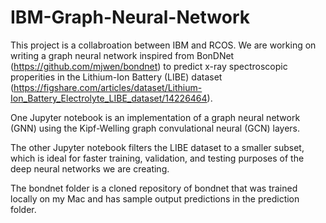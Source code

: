 # IBM-Graph-Neural-Network

This project is a collabroation between IBM and RCOS. We are working on writing a graph neural network inspired from BonDNet (https://github.com/mjwen/bondnet) to predict x-ray spectroscopic properities in the Lithium-Ion Battery (LIBE) dataset (https://figshare.com/articles/dataset/Lithium-Ion_Battery_Electrolyte_LIBE_dataset/14226464).

One Jupyter notebook is an implementation of a graph neural network (GNN) using the Kipf-Welling graph convulational neural (GCN) layers. 

The other Jupyter notebook filters the LIBE dataset to a smaller subset, which is ideal for faster training, validation, and testing purposes of the deep neural networks we are creating.

The bondnet folder is a cloned repository of bondnet that was trained locally on my Mac and has sample output predictions in the prediction folder.
